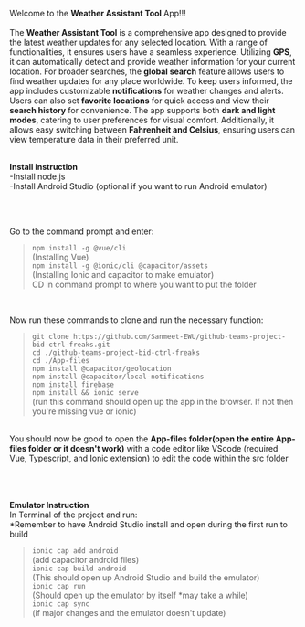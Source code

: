 Welcome to the **Weather Assistant Tool** App!!! <br/>
<br/>
The **Weather Assistant Tool** is a comprehensive app designed to provide the latest weather updates for any selected location. With a range of functionalities, it ensures users have a seamless experience. Utilizing **GPS**, it can automatically detect and provide weather information for your current location. For broader searches, the **global search** feature allows users to find weather updates for any place worldwide. To keep users informed, the app includes customizable **notifications** for weather changes and alerts. Users can also set **favorite locations** for quick access and view their **search history** for convenience. The app supports both **dark and light modes**, catering to user preferences for visual comfort. Additionally, it allows easy switching between **Fahrenheit and Celsius**, ensuring users can view temperature data in their preferred unit.
<br/>
<br/>




**Install instruction** <br/>
-Install node.js <br/>
-Install Android Studio (optional if you want to run Android emulator)<br/>

<br/>
<br/>

Go to the command prompt and enter: <br/>
> ``npm install -g @vue/cli`` <br/>
(Installing Vue) <br/>
> ``npm install -g @ionic/cli @capacitor/assets`` <br/>
(Installing Ionic and capacitor to make emulator) <br/>
CD in command prompt to where you want to put the folder <br/>
<br/>

Now run these commands to clone and run the necessary function: <br/>

> ``git clone https://github.com/Sanmeet-EWU/github-teams-project-bid-ctrl-freaks.git`` <br/>
> ``cd ./github-teams-project-bid-ctrl-freaks`` <br/>
> ``cd ./App-files`` <br/>
> ``npm install @capacitor/geolocation`` <br/>
> ``npm install @capacitor/local-notifications`` <br/>
> ``npm install firebase`` <br/>
> ``npm install && ionic serve`` <br/>
(run this command should open up the app in the browser. If not then you're missing vue or ionic) <br/>
<br/>
You should now be good to open the <b>App-files folder(open the entire App-files folder or it doesn't work)</b> with a code editor like VScode (required Vue, Typescript, and Ionic extension) to edit the code within the src folder <br/>

<br/>
<br/>
<br/>

<b>Emulator Instruction</b> <br/>
In Terminal of the project and run: <br/>
*Remember to have Android Studio install and open during the first run to build  <br/>
> ``ionic cap add android`` <br/>
(add capacitor android files) <br/>
> ``ionic cap build android`` <br/>
(This should open up Android Studio and build the emulator) <br/>
> ``ionic cap run`` <br/>
(Should open up the emulator by itself *may take a while) <br/>
> ``ionic cap sync`` <br/> (if major changes and the emulator doesn't update)





